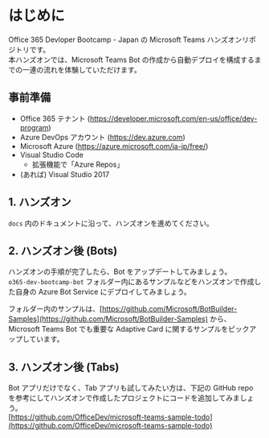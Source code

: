# はじめに
Office 365 Devloper Bootcamp - Japan の Microsoft Teams ハンズオンリポジトリです。  
本ハンズオンでは、Microsoft Teams Bot の作成から自動デプロイを構成するまでの一連の流れを体験していただけます。

## 事前準備
- Office 365 テナント (https://developer.microsoft.com/en-us/office/dev-program)
- Azure DevOps アカウント (https://dev.azure.com)
- Microsoft Azure (https://azure.microsoft.com/ja-jp/free/)
- Visual Studio Code
    - 拡張機能で「Azure Repos」
- (あれば) Visual Studio 2017

## 1. ハンズオン
`docs` 内のドキュメントに沿って、ハンズオンを進めてください。

## 2. ハンズオン後 (Bots)
ハンズオンの手順が完了したら、Bot をアップデートしてみましょう。  
`o365-dev-bootcamp-bot` フォルダー内にあるサンプルなどをハンズオンで作成した自身の Azure Bot Service にデプロイしてみましょう。  

フォルダー内のサンプルは、[https://github.com/Microsoft/BotBuilder-Samples](https://github.com/Microsoft/BotBuilder-Samples) から、Microsoft Teams Bot でも重要な Adaptive Card に関するサンプルをピックアップしています。

## 3. ハンズオン後 (Tabs)
Bot アプリだけでなく、Tab アプリも試してみたい方は、下記の GitHub repo を参考にしてハンズオンで作成したプロジェクトにコードを追加してみましょう。  
[https://github.com/OfficeDev/microsoft-teams-sample-todo](https://github.com/OfficeDev/microsoft-teams-sample-todo)
